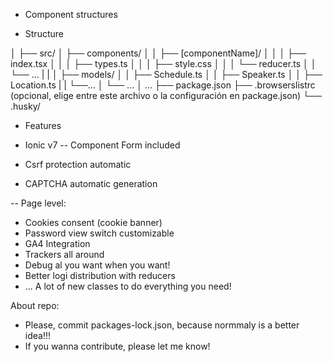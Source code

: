 - Component structures

- Structure
  
│
├── src/
│   ├── components/
│   │   ├── [componentName]/
│   │   │   ├── index.tsx
│   │   │   ├── types.ts
│   │   │   ├── style.css
│   │   │   └── reducer.ts
│   │   └── ...
|   |
│   ├── models/
│   │   ├── Schedule.ts
│   │   ├── Speaker.ts
│   │   ├── Location.ts
|   |   └──...
│   └── ...
│ ...
├── package.json
├── .browserslistrc (opcional, elige entre este archivo o la configuración en package.json)
└── .husky/


- Features

- Ionic v7
-- Component Form included
- Csrf protection automatic
- CAPTCHA automatic generation
  
-- Page level:
- Cookies consent (cookie banner)
- Password view switch customizable
- GA4 Integration
- Trackers all around
- Debug al you want when you want!
- Better logi distribution with reducers
- ... A lot of new classes to do everything you need!


About repo:
- Please, commit packages-lock.json, because normmaly is a better idea!!!
- If you wanna contribute, please let me know!